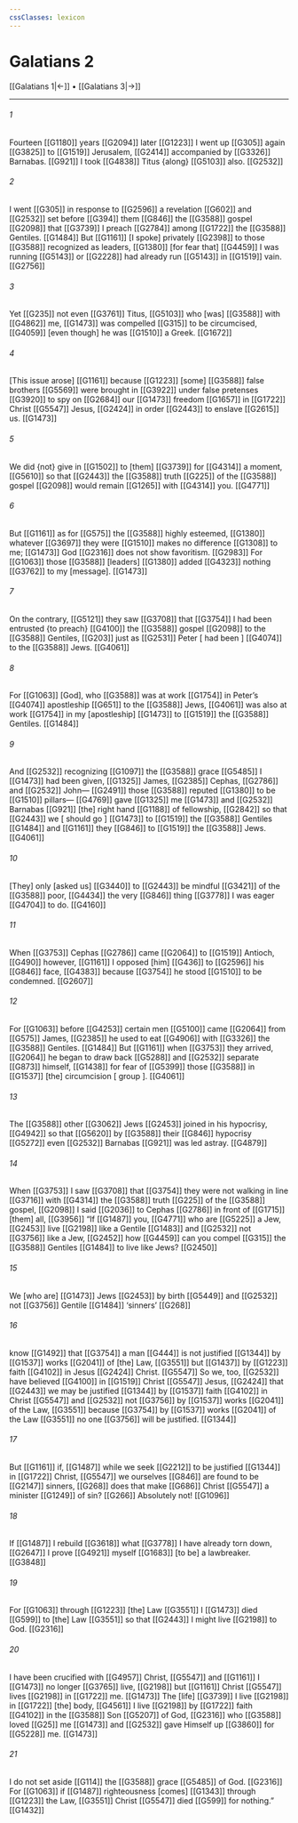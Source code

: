 ```yaml
---
cssClasses: lexicon
---
```


# Galatians 2

[[Galatians 1|←]] • [[Galatians 3|→]]

---

###### 1
Fourteen [[G1180]] years [[G2094]] later [[G1223]] I went up [[G305]] again [[G3825]] to [[G1519]] Jerusalem, [[G2414]] accompanied by [[G3326]] Barnabas. [[G921]] I took [[G4838]] Titus {along} [[G5103]] also. [[G2532]]

###### 2
I went [[G305]] in response to [[G2596]] a revelation [[G602]] and [[G2532]] set before [[G394]] them [[G846]] the [[G3588]] gospel [[G2098]] that [[G3739]] I preach [[G2784]] among [[G1722]] the [[G3588]] Gentiles. [[G1484]] But [[G1161]] [I spoke] privately [[G2398]] to those [[G3588]] recognized as leaders, [[G1380]] [for fear that] [[G4459]] I was running [[G5143]] or [[G2228]] had already run [[G5143]] in [[G1519]] vain. [[G2756]]

###### 3
Yet [[G235]] not even [[G3761]] Titus, [[G5103]] who [was] [[G3588]] with [[G4862]] me, [[G1473]] was compelled [[G315]] to be circumcised, [[G4059]] [even though] he was [[G1510]] a Greek. [[G1672]]

###### 4
[This issue arose] [[G1161]] because [[G1223]] [some] [[G3588]] false brothers [[G5569]] were brought in [[G3922]] under false pretenses [[G3920]] to spy on [[G2684]] our [[G1473]] freedom [[G1657]] in [[G1722]] Christ [[G5547]] Jesus, [[G2424]] in order [[G2443]] to enslave [[G2615]] us. [[G1473]]

###### 5
We did {not} give in [[G1502]] to [them] [[G3739]] for [[G4314]] a moment, [[G5610]] so that [[G2443]] the [[G3588]] truth [[G225]] of the [[G3588]] gospel [[G2098]] would remain [[G1265]] with [[G4314]] you. [[G4771]]

###### 6
But [[G1161]] as for [[G575]] the [[G3588]] highly esteemed, [[G1380]] whatever [[G3697]] they were [[G1510]] makes no difference [[G1308]] to me; [[G1473]] God [[G2316]] does not show favoritism. [[G2983]] For [[G1063]] those [[G3588]] [leaders] [[G1380]] added [[G4323]] nothing [[G3762]] to my [message]. [[G1473]]

###### 7
On the contrary, [[G5121]] they saw [[G3708]] that [[G3754]] I had been entrusted {to preach} [[G4100]] the [[G3588]] gospel [[G2098]] to the [[G3588]] Gentiles, [[G203]] just as [[G2531]] Peter [ had been ] [[G4074]] to the [[G3588]] Jews. [[G4061]]

###### 8
For [[G1063]] [God], who [[G3588]] was at work [[G1754]] in Peter’s [[G4074]] apostleship [[G651]] to the [[G3588]] Jews, [[G4061]] was also at work [[G1754]] in my [apostleship] [[G1473]] to [[G1519]] the [[G3588]] Gentiles. [[G1484]]

###### 9
And [[G2532]] recognizing [[G1097]] the [[G3588]] grace [[G5485]] I [[G1473]] had been given, [[G1325]] James, [[G2385]] Cephas, [[G2786]] and [[G2532]] John— [[G2491]] those [[G3588]] reputed [[G1380]] to be [[G1510]] pillars— [[G4769]] gave [[G1325]] me [[G1473]] and [[G2532]] Barnabas [[G921]] [the] right hand [[G1188]] of fellowship, [[G2842]] so that [[G2443]] we [ should go ] [[G1473]] to [[G1519]] the [[G3588]] Gentiles [[G1484]] and [[G1161]] they [[G846]] to [[G1519]] the [[G3588]] Jews. [[G4061]]

###### 10
[They] only [asked us] [[G3440]] to [[G2443]] be mindful [[G3421]] of the [[G3588]] poor, [[G4434]] the very [[G846]] thing [[G3778]] I was eager [[G4704]] to do. [[G4160]]

###### 11
When [[G3753]] Cephas [[G2786]] came [[G2064]] to [[G1519]] Antioch, [[G490]] however, [[G1161]] I opposed [him] [[G436]] to [[G2596]] his [[G846]] face, [[G4383]] because [[G3754]] he stood [[G1510]] to be condemned. [[G2607]]

###### 12
For [[G1063]] before [[G4253]] certain men [[G5100]] came [[G2064]] from [[G575]] James, [[G2385]] he used to eat [[G4906]] with [[G3326]] the [[G3588]] Gentiles. [[G1484]] But [[G1161]] when [[G3753]] they arrived, [[G2064]] he began to draw back [[G5288]] and [[G2532]] separate [[G873]] himself, [[G1438]] for fear of [[G5399]] those [[G3588]] in [[G1537]] [the] circumcision [ group ]. [[G4061]]

###### 13
The [[G3588]] other [[G3062]] Jews [[G2453]] joined in his hypocrisy, [[G4942]] so that [[G5620]] by [[G3588]] their [[G846]] hypocrisy [[G5272]] even [[G2532]] Barnabas [[G921]] was led astray. [[G4879]]

###### 14
When [[G3753]] I saw [[G3708]] that [[G3754]] they were not walking in line [[G3716]] with [[G4314]] the [[G3588]] truth [[G225]] of the [[G3588]] gospel, [[G2098]] I said [[G2036]] to Cephas [[G2786]] in front of [[G1715]] [them] all, [[G3956]] “If [[G1487]] you, [[G4771]] who are [[G5225]] a Jew, [[G2453]] live [[G2198]] like a Gentile [[G1483]] and [[G2532]] not [[G3756]] like a Jew, [[G2452]] how [[G4459]] can you compel [[G315]] the [[G3588]] Gentiles [[G1484]] to live like Jews? [[G2450]]

###### 15
We [who are] [[G1473]] Jews [[G2453]] by birth [[G5449]] and [[G2532]] not [[G3756]] Gentile [[G1484]] ‘sinners’ [[G268]]

###### 16
know [[G1492]] that [[G3754]] a man [[G444]] is not justified [[G1344]] by [[G1537]] works [[G2041]] of [the] Law, [[G3551]] but [[G1437]] by [[G1223]] faith [[G4102]] in Jesus [[G2424]] Christ. [[G5547]] So we, too, [[G2532]] have believed [[G4100]] in [[G1519]] Christ [[G5547]] Jesus, [[G2424]] that [[G2443]] we may be justified [[G1344]] by [[G1537]] faith [[G4102]] in Christ [[G5547]] and [[G2532]] not [[G3756]] by [[G1537]] works [[G2041]] of the Law, [[G3551]] because [[G3754]] by [[G1537]] works [[G2041]] of the Law [[G3551]] no one [[G3756]] will be justified. [[G1344]]

###### 17
But [[G1161]] if, [[G1487]] while we seek [[G2212]] to be justified [[G1344]] in [[G1722]] Christ, [[G5547]] we ourselves [[G846]] are found to be [[G2147]] sinners, [[G268]] does that make [[G686]] Christ [[G5547]] a minister [[G1249]] of sin? [[G266]] Absolutely not! [[G1096]]

###### 18
If [[G1487]] I rebuild [[G3618]] what [[G3778]] I have already torn down, [[G2647]] I prove [[G4921]] myself [[G1683]] [to be] a lawbreaker. [[G3848]]

###### 19
For [[G1063]] through [[G1223]] [the] Law [[G3551]] I [[G1473]] died [[G599]] to [the] Law [[G3551]] so that [[G2443]] I might live [[G2198]] to God. [[G2316]]

###### 20
I have been crucified with [[G4957]] Christ, [[G5547]] and [[G1161]] I [[G1473]] no longer [[G3765]] live, [[G2198]] but [[G1161]] Christ [[G5547]] lives [[G2198]] in [[G1722]] me. [[G1473]] The [life] [[G3739]] I live [[G2198]] in [[G1722]] [the] body, [[G4561]] I live [[G2198]] by [[G1722]] faith [[G4102]] in the [[G3588]] Son [[G5207]] of God, [[G2316]] who [[G3588]] loved [[G25]] me [[G1473]] and [[G2532]] gave Himself up [[G3860]] for [[G5228]] me. [[G1473]]

###### 21
I do not set aside [[G114]] the [[G3588]] grace [[G5485]] of God. [[G2316]] For [[G1063]] if [[G1487]] righteousness [comes] [[G1343]] through [[G1223]] the Law, [[G3551]] Christ [[G5547]] died [[G599]] for nothing.” [[G1432]]

